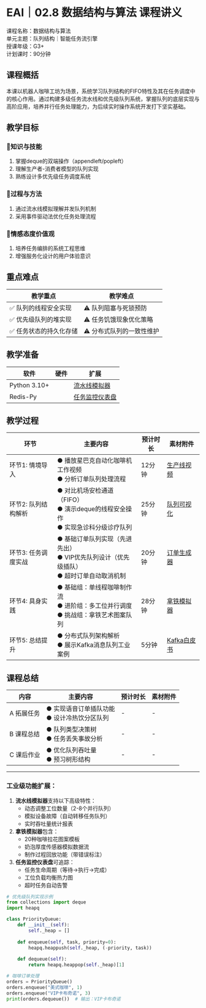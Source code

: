 # EAI｜02.8 数据结构与算法 课程讲义  
课程名称：数据结构与算法  
单元主题：队列结构｜智能任务流引擎  
授课年级：G3+  
计划课时：90分钟  


## 课程概括  
本课以机器人咖啡工坊为场景，系统学习队列结构的FIFO特性及其在任务调度中的核心作用。通过构建多级任务流水线和优先级队列系统，掌握队列的底层实现与高阶应用，培养并行任务处理能力，为后续实时操作系统开发打下坚实基础。  

## 教学目标  
### 🎯知识与技能  
1. 掌握deque的双端操作（appendleft/popleft）  
2. 理解生产者-消费者模型的队列实现  
3. 熟练设计多优先级任务调度系统  

### 🎯过程与方法  
1. 通过流水线模拟理解并发队列机制  
2. 采用事件驱动法优化任务处理流程  

### 🎯情感态度价值观  
1. 培养任务编排的系统工程思维  
2. 增强服务化设计的用户体验意识  

## 重点难点  
| 教学重点 | 教学难点 |  
|----------|----------|  
| ✅ 队列的线程安全实现 | ⚠️ 队列阻塞与死锁预防 |  
| ✅ 优先级队列的堆实现 | ⚠️ 任务饥饿现象优化策略 |  
| ✅ 任务状态的持久化存储 | ⚠️ 分布式队列的一致性维护 |  

## 教学准备  
| 软件 | 硬件 | 扩展 |  
|------|------|------|  
| Python 3.10+ | 　 | [流水线模拟器](https://bit.ly/8queue_sim) |  
| Redis-Py | 　 | [任务监控仪表盘](https://bit.ly/8task_monitor) |  

## 教学过程  
| 环节 | 主要内容 | 预计时长 | 素材附件 |  
|------|----------|----------|----------|  
| 环节1: 情境导入 | ● 播放星巴克自动化咖啡机工作视频<br>● 分析订单队列处理流程 | 12分钟 | [生产线视频](https://bit.ly/8coffee_line) |  
| 环节2: 队列结构解析 | ● 对比机场安检通道（FIFO）<br>● 演示deque的线程安全操作<br>● 实现急诊科分级诊疗队列 | 25分钟 | [队列可视化](https://bit.ly/8queue_vis) |  
| 环节3: 任务调度实战 | ● 基础订单队列实现（先进先出）<br>● VIP优先队列设计（优先级插队）<br>● 超时订单自动取消机制 | 20分钟 | [订单生成器](https://bit.ly/8order_gen) |  
| 环节4: 具身实践 | ● 基础组：单线程咖啡制作流<br>● 进阶组：多工位并行调度<br>● 挑战组：拿铁艺术图案队列 | 28分钟 | [拿铁模拟器](https://bit.ly/8latte_art) |  
| 环节5: 总结提升 | ● 分布式队列架构解析<br>● 展示Kafka消息队列工业案例 | 5分钟 | [Kafka白皮书](https://bit.ly/8kafka_doc) |  

## 课程总结  
| 内容 | 主要内容 | 预计时长 | 素材附件 |  
|------|----------|----------|----------|  
| A 拓展任务 | ● 实现语音订单插队功能<br>● 设计冷热饮分区队列 | - | - |  
| B 课程总结 | ● 队列类型决策树<br>● 任务丢失事故分析 | - | - |  
| C 课后作业 | ● 优化队列吞吐量<br>● 预习树形结构 | - | - |  

---

### 工业级功能扩展：  
1. ​**流水线模拟器**支持以下高级特性：  
   - 动态调整工位数量（2-8个并行队列）  
   - 模拟设备故障（自动转移任务队列）  
   - 实时吞吐量统计报表  
2. ​**拿铁模拟器**包含：  
   - 20种咖啡拉花图案模板  
   - 奶泡厚度传感器模拟数据流  
   - 制作过程回放功能（带错误标注）  
3. ​**任务监控仪表盘**可追踪：  
   - 任务生命周期（等待→执行→完成）  
   - 工位负载均衡热力图  
   - 超时任务自动告警  

```python
# 优先级队列实现示例
from collections import deque
import heapq

class PriorityQueue:
    def __init__(self):
        self._heap = []
        
    def enqueue(self, task, priority=0):
        heapq.heappush(self._heap, (-priority, task))
        
    def dequeue(self):
        return heapq.heappop(self._heap)[1]

# 咖啡订单处理
orders = PriorityQueue()
orders.enqueue("美式咖啡", 1)
orders.enqueue("VIP卡布奇诺", 3)
print(orders.dequeue())  # 输出：VIP卡布奇诺
